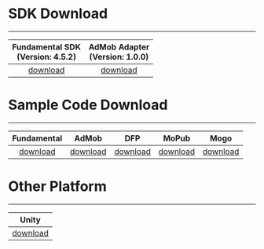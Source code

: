 # SDK Download
---

 Fundamental SDK <br>(Version: 4.5.2)    |  AdMob Adapter <br>(Version: 1.0.0)
:----------------------------------: | :-------------------------------:
[download][1]                     | [download][2]




# Sample Code Download
---

Fundamental     | AdMob        |    DFP       |   MoPub     | Mogo
:-------------: | :-----------:|:------------:|:-----------:|:--------:
[download][3]   | [download][4]|[download][5] |[download][6]|[download][7]



# Other Platform
---

| Unity         |
|:-------------:|
[download][8]   |


[1]: http://m.vpadn.com/sdk/vpadn-sdk-obf452-50506102-1605051432-f98ce76.jar
[2]: http://m.vpon.com/sdk/admob-adapter-1.0.0-1505261651-830485e.jar
[3]: {{site.dnldurl}}/sample-code/VpadnSampleCode.zip
[4]: http://m.vpon.com/sdk/AdmobSample.zip
[5]: http://m.vpon.com/sdk/DFPsample.zip
[6]: http://m.vpon.com/sdk/Mopub_Android_Vpon_Adapter.zip
[7]: http://m.vpon.com/sdk/MOGO/AdsMogoBanner.zip
[8]: http://wiki.vpon.com/index.php?title=Unity_With_Android_Vpon_SDK_4


<br>
